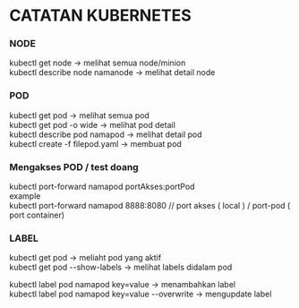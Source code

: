 # CATATAN KUBERNETES


### NODE ###

kubectl get node -> melihat semua node/minion <br>
kubectl describe node namanode -> melihat detail node



###   POD ###
kubectl get pod -> melihat semua pod  <br>
kubectl get pod -o wide -> melihat pod detail <br>
kubectl describe pod namapod -> melihat detail pod  <br>
kubectl create -f filepod.yaml -> membuat pod  <br>
    
### Mengakses POD / test doang  ###
       
kubectl port-forward namapod portAkses:portPod <br>
example <br>
kubectl port-forward namapod 8888:8080 // port akses ( local ) / port-pod ( port container) <br>

### LABEL ### 

kubectl get pod -> meliaht pod yang aktif <br>
kubectl get pod --show-labels -> melihat labels didalam pod <br>

kubectl label pod namapod key=value -> menambahkan label <br>
kubectl label pod namapod key=value --overwrite -> mengupdate label  <br>
